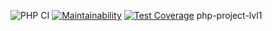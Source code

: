 ![PHP CI](https://github.com/demiankoAnton/php-project-lvl1/workflows/PHP%20CI/badge.svg?branch=master)
[![Maintainability](https://api.codeclimate.com/v1/badges/37da338ba2631b5c6b47/maintainability)](https://codeclimate.com/github/demiankoAnton/php-project-lvl1/maintainability)
[![Test Coverage](https://api.codeclimate.com/v1/badges/37da338ba2631b5c6b47/test_coverage)](https://codeclimate.com/github/demiankoAnton/php-project-lvl1/test_coverage)
php-project-lvl1
